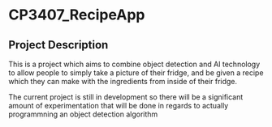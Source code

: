# CP3407_RecipeApp

## Project Description
This is a project which aims to combine object detection and AI technology to allow people to simply take a picture of their fridge, and be given a recipe which they can make with the ingredients from inside of their fridge.

The current project is still in development so there will be a significant amount of experimentation that will be done in regards to actually programmning an object detection algorithm
